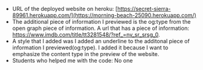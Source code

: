 - URL of the deployed website on heroku: [https://secret-sierra-89961.herokuapp.com/](https://morning-beach-25090.herokuapp.com/)
- The additional piece of information I previewed is the og:type from the
open graph piece of information. A url that has a piece of information: https://www.imdb.com/title/tt3281548/?ref_=nv_sr_srsg_0.
- A style that I added was I added an underline to the additonal piece of information I previewed(og:type). I
added it because I want to emphasize the content type in the preview of the website.
- Students who helped me with the code: No one
